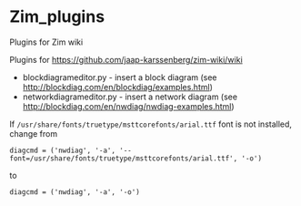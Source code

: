 # Zim_plugins
Plugins for Zim wiki

Plugins for https://github.com/jaap-karssenberg/zim-wiki/wiki

* blockdiagrameditor.py - insert a block diagram (see http://blockdiag.com/en/blockdiag/examples.html)
* networkdiagrameditor.py - insert a network diagram (see http://blockdiag.com/en/nwdiag/nwdiag-examples.html)

If `/usr/share/fonts/truetype/msttcorefonts/arial.ttf` font is not installed, change from

```
diagcmd = ('nwdiag', '-a', '--font=/usr/share/fonts/truetype/msttcorefonts/arial.ttf', '-o')
```

to

```
diagcmd = ('nwdiag', '-a', '-o')
```

